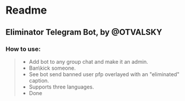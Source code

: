 # Readme

## Eliminator Telegram Bot,  by @OTVALSKY

### How to use:

> - Add bot to any group chat and make it an admin.  
> - Ban\kick someone.  
> - See bot send banned user pfp overlayed with an "eliminated" caption.
> - Supports three languages.  
> - Done
